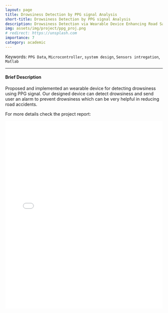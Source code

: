 ```yaml
---
layout: page
title: Drowsiness Detection by PPG signal Analysis
short-title: Drowsiness Detection by PPG signal Analysis
description: Drowsiness Detection via Wearable Device Enhancing Road Safety through PPG Technology
img: assets/img/project/ppg_proj.png
# redirect: https://unsplash.com
importance: 7
category: academic
---
```


Keywords: `PPG Data`, `Microcontroller`, `system design`, `Sensors intregation`, `Matlab`

---

#### Brief Description

Proposed and implemented an wearable device for detecting drowsiness using PPG signal. Our designed device can detect drowsiness and send user an alarm to prevent drowsiness which can be very helpful in reducing road accidents.


For more details check the project report:
<iframe src="/assets/pdf/EEE_426_Drowsiness_Detection.pdf" width="100%" height="600px" frameborder="0">
    Your browser does not support PDFs. Please download the PDF to view it: <a href="/assets/pdf/EEE_426_Drowsiness_Detection.pdf">Download PDF</a>.
</iframe>
